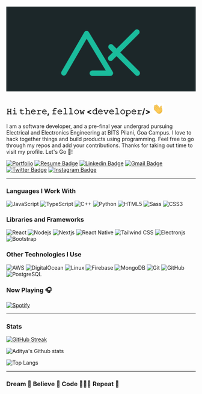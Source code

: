 ![Banner](https://raw.githubusercontent.com/AdityaKG-169/AdityaKG-169/master/assets/final.png?token=AMK45G2VVWSYHL5KCURQGBLBEI67I)

## 𝙷𝚒 𝚝𝚑𝚎𝚛𝚎, 𝚏𝚎𝚕𝚕𝚘𝚠 <𝚍𝚎𝚟𝚎𝚕𝚘𝚙𝚎𝚛/> <img alt="👋" src="https://raw.githubusercontent.com/AdityaKG-169/AdityaKG-169/master/assets/wave.gif?token=AMK45G33B3PJDGFGRR4MKWTBEI65I" width="30px">

I am a software developer, and a pre-final year undergrad pursuing Electrical and Electronics Engineering at BITS Pilani, Goa Campus. I love to hack together things and build products using programming.
Feel free to go through my repos and add your contributions. Thanks for taking out time to visit my profile. Let's Go 🚀!

[![Portfolio](https://img.shields.io/badge/-Portfolio-black?style=flat-square&logo=ghostery&logoColor=white&link=https://shimy.in)](https://shimy.in/)
[![Resume Badge](https://img.shields.io/badge/-R%C3%A9sum%C3%A9-green?style=flat-square&logo=readthedocs&logoColor=white&link=https://shimy.in/cv)](https://shimy.in/cv)
[![Linkedin Badge](https://img.shields.io/badge/-Aditya_Krishna-0e76a8?style=flat-square&logo=Linkedin&logoColor=white&link=https://shimy.in/linkedin/)](https://shimy.in/linkedin)
[![Gmail Badge](https://img.shields.io/badge/-adityakrishnaoff@gmail.com-c14438?style=flat-square&logo=Gmail&logoColor=white&link=mailto:adityakrishnaoff@gmail.com)](mailto:adityakrishnaoff@gmail.com)
[![Twitter Badge](https://img.shields.io/badge/-@_adityakrishnag_-blue?style=flat-square&logo=Twitter&logoColor=white&link=https://shimy.in/twitter)](https://shimy.in/twitter)
[![Instagram Badge](https://img.shields.io/badge/-adityakrishnagupta-C13584?style=flat-square&logo=instagram&logoColor=white&link=https://www.instagram.com/adityakrishnagupta/)](https://www.instagram.com/adityakrishnagupta/)

---

### Languages I Work With

![JavaScript](https://img.shields.io/badge/-JavaScript-f7df1e?style=flat-square&logo=javascript&logoColor=black)
![TypeScript](https://img.shields.io/badge/-TypeScript-3178c6?style=flat-square&logo=typescript&logoColor=white)
![C++](https://img.shields.io/badge/-C++-00599C?style=flat-square&logo=cplusplus)
![Python](https://img.shields.io/badge/-Python-3776ab?style=flat-square&logo=Python&logoColor=white)
![HTML5](https://img.shields.io/badge/-HTML5-E34F26?style=flat-square&logo=html5&logoColor=white)
![Sass](https://img.shields.io/badge/-Sass-cc6699?style=flat-square&logo=sass&logoColor=white)
![CSS3](https://img.shields.io/badge/-CSS3-1572B6?style=flat-square&logo=css3)

### Libraries and Frameworks

![React](https://img.shields.io/badge/-React-61dafb?style=flat-square&logo=react&logoColor=white)
![Nodejs](https://img.shields.io/badge/-Nodejs-339933?style=flat-square&logo=Node.js&logoColor=white)
![Nextjs](https://img.shields.io/badge/-Nextjs-black?style=flat-square&logo=nextdotjs)
![React Native](https://img.shields.io/badge/-React_Native-61dafb?style=flat-square&logo=react&logoColor=white)
![Tailwind CSS](https://img.shields.io/badge/-Tailwind_CSS-38b2ac?style=flat-square&logo=tailwindcss&logoColor=white)
![Electronjs](https://img.shields.io/badge/-Electronjs-47848f?style=flat-square&logo=electron&logoColor=white)
![Bootstrap](https://img.shields.io/badge/-Bootstrap-563D7C?style=flat-square&logo=bootstrap&logoColor=white)

### Other Technologies I Use

![AWS](https://img.shields.io/badge/-Amazon_AWS-232f3e?style=flat-square&logo=amazonaws&logoColor=white)
![DigitalOcean](https://img.shields.io/badge/-DigitalOcean-0080ff?style=flat-square&logo=DigitalOcean&logoColor=white)
![Linux](https://img.shields.io/badge/-Linux-e95420?style=flat-square&logo=linux&logoColor=white)
![Firebase](https://img.shields.io/badge/-Firebase-ffca28?style=flat-square&logo=Firebase&logoColor=black)
![MongoDB](https://img.shields.io/badge/-MongoDB-47a248?style=flat-square&logo=mongodb&logoColor=white)
![Git](https://img.shields.io/badge/-Git-f05032?style=flat-square&logo=git&logoColor=white)
![GitHub](https://img.shields.io/badge/-GitHub-181717?style=flat-square&logo=github)
![PostgreSQL](https://img.shields.io/badge/-PostgreSQL-4169e1?style=flat-square&logo=PostgreSQL&logoColor=white)

### Now Playing 🎧

[![Spotify](https://github-readme-remake.vercel.app/api/spotify)](https://open.spotify.com/user/lrnzjlzuobleuqg29d250pnle)

---

### Stats
[![GitHub Streak](https://github-readme-streak-stats.herokuapp.com?user=AdityaKG-169&theme=react&hide_border=true)](https://git.io/streak-stats)

![Aditya's Github stats](https://github-readme-stats.vercel.app/api?username=adityakg-169&show_icons=true&theme=merko)

![Top Langs](https://github-readme-stats.vercel.app/api/top-langs/?username=adityakg-169&hide=SCSS&layout=compact&theme=merko)

---

### Dream 💭 Believe 💫 Code 👨🏻‍💻 Repeat 🔁
